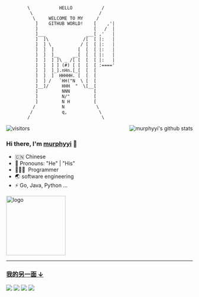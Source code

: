 
```
        \           HELLO           /
         \                         /
          \     WELCOME TO MY     /
           ]    GITHUB WORLD!    [    ,'|
           ]                     [   /  |
           ]___               ___[ ,'   |
           ]  ]\             /[  [ |:   |
           ]  ] \           / [  [ |:   |
           ]  ]  ]         [  [  [ |:   |
           ]  ]  ]__     __[  [  [ |:   |
           ]  ]  ] ]\ _ /[ [  [  [ |:   |
           ]  ]  ] ] (#) [ [  [  [ :===='
           ]  ]  ]_].nHn.[_[  [  [
           ]  ]  ]  HHHHH. [  [  [
           ]  ] /   `HH("N  \ [  [
           ]__]/     HHH  "  \[__[
           ]         NNN         [
           ]         N/"         [
           ]         N H         [
          /          N            \
         /           q,            \
        /                           \
```
![visitors](https://visitor-badge.laobi.icu/badge?page_id=zy84338719.zy84338719)
<img align="right" src="https://github-readme-stats.vercel.app/api?username=zy84338719&show_icons=true&theme=vue" alt="murphyyi's github stats" />

### Hi there, I'm [murphyyi](https://murphyyi.com) 🎉

- 🇨🇳 Chinese
- 👔 Pronouns: "He" | "His"
- 🧑🏻‍💻 &nbsp;Programmer
- 🌏 software engineering
- ⚡ Go, Java, Python ...

<img src="https://github-profile-trophy.vercel.app/?username=zy84338719&theme=flat&column=7&margin-w=10" alt="logo" height="160" align="center" />

------------------------------------------

### [我的另一面 ↓](https://github.com/yi-nology)

<a href="http://github.com/yi-nology/ework" target="_blank">![](https://github-readme-stats.vercel.app/api/pin/?username=yi-nology&show_icons=true&theme=radical&layout=compact&show_owner=true&repo=ework)</a>
<a href="http://github.com/yi-nology/go-book" target="_blank">![](https://github-readme-stats.vercel.app/api/pin/?username=yi-nology&show_icons=true&theme=radical&layout=compact&show_owner=true&repo=go-book)</a>
<a href="http://github.com/yi-nology/weibo" target="_blank">![](https://github-readme-stats.vercel.app/api/pin/?username=yi-nology&show_icons=true&theme=radical&layout=compact&show_owner=true&repo=weibo)</a>
<a href="http://github.com/yi-nology/v-bot" target="_blank">![](https://github-readme-stats.vercel.app/api/pin/?username=yi-nology&show_icons=true&theme=radical&layout=compact&show_owner=true&repo=resume-go)</a>
<!--
<img align="left" src="https://github-readme-stats.vercel.app/api/top-langs/?username=zy84338719&hide=html" />
  

**zy84338719/zy84338719** is a ✨ _special_ ✨ repository because its `README.md` (this file) appears on your GitHub profile.

Here are some ideas to get you started:

- 🔭 I’m currently working on ...
- 🌱 I’m currently learning ...
- 👯 I’m looking to collaborate on ...
- 🤔 I’m looking for help with ...
- 💬 Ask me about ...
- 📫 How to reach me: ...
- 😄 Pronouns: ...
- ⚡ Fun fact: ...
-->
